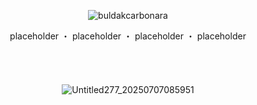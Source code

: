 <p align="center"> <img src="https://komarev.com/ghpvc/?username=buldakcarbonara&label=　𝓃𝑜𝑜𝒹𝓈　&color=F2B2C3&style=flat" alt="buldakcarbonara" /> </p>

<p align="center"> placeholder ・ placeholder ・ placeholder ・ placeholder

　<p align="center">　　　　　　　　　　　　　　　　　　　　　　　　　　　　　　　　　　　　　　　　　 ![Untitled277_20250707085951](https://github.com/user-attachments/assets/898c62d1-99fe-4058-b783-04392aec8e2b)
